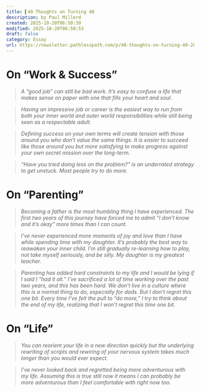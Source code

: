 ```yaml
---
title: ▍40 Thoughts on Turning 40
description: by Paul Millerd
created: 2025-10-20T06:50:39
modified: 2025-10-20T06:50:53
draft: false
category: Essay
url: https://newsletter.pathlesspath.com/p/40-thoughts-on-turning-40-287
---
```


# On “Work \& Success”

> _A “good job” can still be bad work. It’s easy to confuse a life that makes sense on paper with one that fills your heart and soul._

> _Having an impressive job or career is the easiest way to run from both your inner world and outer world responsibilities while still being seen as a respectable adult._

> _Defining success on your own terms will create tension with those around you who don’t value the same things. It is easier to succeed like those around you but more satisfying to make progress against your own secret mission over the long-term._

> _“Have you tried doing less on the problem?” is an underrated strategy to get unstuck. Most people try to do more._

# On “Parenting”

> _Becoming a father is the most humbling thing I have experienced. The first two years of this journey have forced me to admit “I don’t know and it’s okay” more times than I can count._

> _I’ve never experienced more moments of joy and love than I have while spending time with my daughter. It’s probably the best way to reawaken your inner child. I’m still gradually re-learning how to play, not take myself seriously, and be silly. My daughter is my greatest teacher._

> _Parenting has added hard constraints to my life and I would be lying if I said I “had it all.” I’ve sacrificed a lot of time working over the past two years, and this has been hard. We don’t live in a culture where this is a normal thing to do, especially for dads. But I don’t regret this one bit. Every time I’ve felt the pull to “do more,” I try to think about the end of my life, realizing that I won’t regret this time one bit._

# On “Life”

> _You can reorient your life in a new direction quickly but the underlying rewriting of scripts and rewiring of your nervous system takes much longer than you would ever expect._

> _I’ve never looked back and regretted being more adventurous with my life. Assuming this is true still now it means I can probably be more adventurous than I feel comfortable with right now too._
